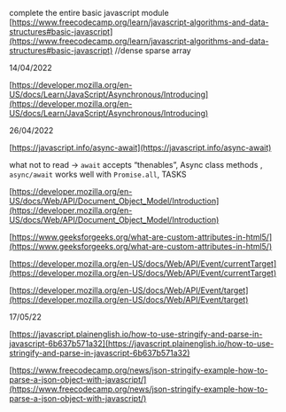 complete the entire basic javascript module [https://www.freecodecamp.org/learn/javascript-algorithms-and-data-structures#basic-javascript](https://www.freecodecamp.org/learn/javascript-algorithms-and-data-structures#basic-javascript) //dense sparse array

14/04/2022

[https://developer.mozilla.org/en-US/docs/Learn/JavaScript/Asynchronous/Introducing](https://developer.mozilla.org/en-US/docs/Learn/JavaScript/Asynchronous/Introducing)

26/04/2022

[https://javascript.info/async-await](https://javascript.info/async-await)

what not to read -> `await` accepts “thenables”, Async class methods , `async/await` works well with `Promise.all`, TASKS

[https://developer.mozilla.org/en-US/docs/Web/API/Document_Object_Model/Introduction](https://developer.mozilla.org/en-US/docs/Web/API/Document_Object_Model/Introduction)

[https://www.geeksforgeeks.org/what-are-custom-attributes-in-html5/](https://www.geeksforgeeks.org/what-are-custom-attributes-in-html5/)

[https://developer.mozilla.org/en-US/docs/Web/API/Event/currentTarget](https://developer.mozilla.org/en-US/docs/Web/API/Event/currentTarget)

[https://developer.mozilla.org/en-US/docs/Web/API/Event/target](https://developer.mozilla.org/en-US/docs/Web/API/Event/target)


17/05/22

[https://javascript.plainenglish.io/how-to-use-stringify-and-parse-in-javascript-6b637b571a32](https://javascript.plainenglish.io/how-to-use-stringify-and-parse-in-javascript-6b637b571a32)

[https://www.freecodecamp.org/news/json-stringify-example-how-to-parse-a-json-object-with-javascript/](https://www.freecodecamp.org/news/json-stringify-example-how-to-parse-a-json-object-with-javascript/)
